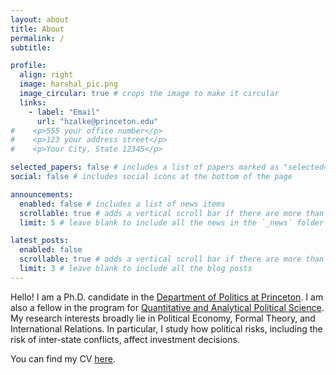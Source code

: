 ```yaml
---
layout: about
title: About
permalink: /
subtitle:

profile:
  align: right
  image: harshal_pic.png
  image_circular: true # crops the image to make it circular
  links:
    - label: "Email"
      url: "hzalke@princeton.edu"
#    <p>555 your office number</p>
#    <p>123 your address street</p>
#    <p>Your City, State 12345</p>

selected_papers: false # includes a list of papers marked as "selected={true}"
social: false # includes social icons at the bottom of the page

announcements:
  enabled: false # includes a list of news items
  scrollable: true # adds a vertical scroll bar if there are more than 3 news items
  limit: 5 # leave blank to include all the news in the `_news` folder

latest_posts:
  enabled: false
  scrollable: true # adds a vertical scroll bar if there are more than 3 new posts items
  limit: 3 # leave blank to include all the blog posts
---
```


Hello! I am a Ph.D. candidate in the [Department of Politics at Princeton](https://politics.princeton.edu/). I am also a fellow in the program for [Quantitative and Analytical Political Science](https://qaps.princeton.edu/). My research interests broadly lie in Political Economy, Formal Theory, and International Relations. In particular, I study how political risks, including the risk of inter-state conflicts, affect investment decisions. 

You can find my CV [here](https://www.dropbox.com/scl/fi/ppdrw8dieprnue7my9qpv/Harshal_CV.pdf?rlkey=32xown97fo77p7qrav2xwudhi&st=6fxtt6df&dl=0).
